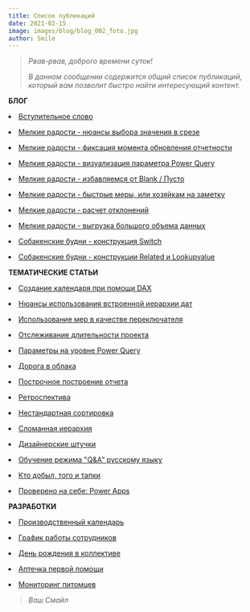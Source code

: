 ```yaml
---
title: Список публикаций
date: 2021-02-15
image: images/blog/blog_002_foto.jpg
author: Smile
---
```


> *Рвав-рвав, доброго времени суток!*
>
> *В данном сообщении содержится общий список публикаций, который вам позволит быстро найти интересующий контент.*
 
**БЛОГ**

**<li>** [Вступительное слово](https://kkadikin.ru/ru/blog/blog_001/)

**<li>** [Мелкие радости - нюансы выбора значения в срезе](https://kkadikin.ru/ru/blog/blog_003/)

**<li>** [Мелкие радости - фиксация момента обновления отчетности](https://kkadikin.ru/ru/blog/blog_004/)

**<li>** [Мелкие радости - визуализация параметра Power Query](https://kkadikin.ru/ru/blog/blog_005/)

**<li>** [Мелкие радости - избавляемся от Blank / Пусто](https://kkadikin.ru/ru/blog/blog_006/)

**<li>** [Мелкие радости - быстрые меры, или хозяйкам на заметку](https://kkadikin.ru/ru/blog/blog_007/)

**<li>** [Мелкие радости - расчет отклонений](https://kkadikin.ru/ru/blog/blog_010/)

**<li>** [Мелкие радости - выгрузка большого объема данных](https://kkadikin.ru/ru/blog/blog_011/)

**<li>** [Собакенские будни - конструкция Switch](https://kkadikin.ru/ru/blog/blog_008/)

**<li>** [Собакенские будни - конструкции Related и Lookupvalue](https://kkadikin.ru/ru/blog/blog_009/)


**ТЕМАТИЧЕСКИЕ СТАТЬИ**

**<li>** [Создание календаря при помощи DAX](https://kkadikin.ru/ru/blog/article_001/)

**<li>** [Нюансы использования встроенной иерархии дат](https://kkadikin.ru/ru/blog/article_002/)

**<li>** [Использование мер в качестве переключателя](https://kkadikin.ru/ru/blog/article_003/)

**<li>** [Отслеживание длительности проекта](https://kkadikin.ru/ru/blog/article_004/)

**<li>** [Параметры на уровне Power Query](https://kkadikin.ru/ru/blog/article_005/)

**<li>** [Дорога в облака](https://kkadikin.ru/ru/blog/article_006/)

**<li>** [Построчное построение отчета](https://kkadikin.ru/ru/blog/article_007/)

**<li>** [Ретроспектива](https://kkadikin.ru/ru/blog/article_008/)

**<li>** [Нестандартная сортировка](https://kkadikin.ru/ru/blog/article_009/)

**<li>** [Сломанная иерархия](https://kkadikin.ru/ru/blog/article_010/)

**<li>** [Дизайнерские штучки](https://kkadikin.ru/ru/blog/article_011/)

**<li>** [Обучение режима "Q&A" русскому языку](https://kkadikin.ru/ru/blog/article_012/)

**<li>** [Кто добыл, того и тапки](https://kkadikin.ru/ru/blog/article_013/)

**<li>** [Проверено на себе: Power Apps](https://kkadikin.ru/ru/blog/article_014/)


**РАЗРАБОТКИ**

**<li>** [Производственный календарь](https://kkadikin.ru/ru/blog/dev_001/)

**<li>** [График работы сотрудников](https://kkadikin.ru/ru/blog/dev_002/)

**<li>** [День рождения в коллективе](https://kkadikin.ru/ru/blog/dev_003/)

**<li>** [Аптечка первой помощи](https://kkadikin.ru/ru/blog/dev_004/)

**<li>** [Мониторинг питомцев](https://kkadikin.ru/ru/blog/dev_000/)

> *Ваш Смайл*